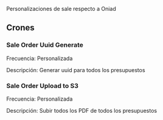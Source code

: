 Personalizaciones de sale respecto a Oniad

## Crones

### Sale Order Uuid Generate
Frecuencia: Personalizada

Descripción: Generar uuid para todos los presupuestos

### Sale Order Upload to S3
Frecuencia: Personalizada

Descripción: Subir todos los PDF de todos los presupuestos
